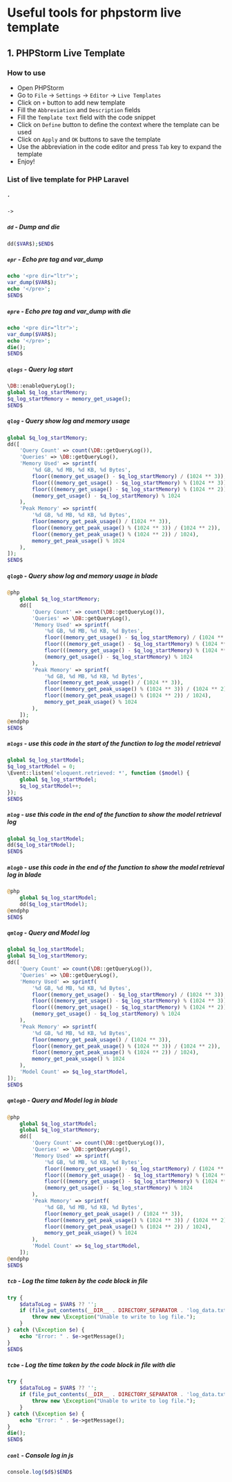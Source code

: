 # Useful tools for phpstorm live template

## 1. PHPStorm Live Template

### How to use
- Open PHPStorm
- Go to `File` -> `Settings` -> `Editor` -> `Live Templates`
- Click on `+` button to add new template
- Fill the `Abbreviation` and `Description` fields
- Fill the `Template text` field with the code snippet
- Click on `Define` button to define the context where the template can be used
- Click on `Apply` and `OK` buttons to save the template
- Use the abbreviation in the code editor and press `Tab` key to expand the template
- Enjoy!

### List of live template for PHP Laravel

##### `.`

```php
->
```

##### `dd` - Dump and die

```php
dd($VAR$);$END$
```

##### `epr` - Echo pre tag and var_dump

```php
echo '<pre dir="ltr">';
var_dump($VAR$);
echo '</pre>';
$END$
```

##### `epre` - Echo pre tag and var_dump with die

```php
echo '<pre dir="ltr">';
var_dump($VAR$);
echo '</pre>';
die();
$END$
```

##### `qlogs` - Query log start

```php
\DB::enableQueryLog();
global $q_log_startMemory;
$q_log_startMemory = memory_get_usage();
$END$
```

##### `qlog` - Query show log and memory usage

```php
global $q_log_startMemory;
dd([
    'Query Count' => count(\DB::getQueryLog()),
    'Queries' => \DB::getQueryLog(),
    'Memory Used' => sprintf(
        '%d GB, %d MB, %d KB, %d Bytes',
        floor((memory_get_usage() - $q_log_startMemory) / (1024 ** 3)),
        floor(((memory_get_usage() - $q_log_startMemory) % (1024 ** 3)) / (1024 ** 2)),
        floor(((memory_get_usage() - $q_log_startMemory) % (1024 ** 2)) / 1024),
        (memory_get_usage() - $q_log_startMemory) % 1024
    ),
    'Peak Memory' => sprintf(
        '%d GB, %d MB, %d KB, %d Bytes',
        floor(memory_get_peak_usage() / (1024 ** 3)),
        floor((memory_get_peak_usage() % (1024 ** 3)) / (1024 ** 2)),
        floor((memory_get_peak_usage() % (1024 ** 2)) / 1024),
        memory_get_peak_usage() % 1024
    ),
]);
$END$
```

##### `qlogb` - Query show log and memory usage in blade

```php
@php
    global $q_log_startMemory;
    dd([
        'Query Count' => count(\DB::getQueryLog()),
        'Queries' => \DB::getQueryLog(),
        'Memory Used' => sprintf(
            '%d GB, %d MB, %d KB, %d Bytes',
            floor((memory_get_usage() - $q_log_startMemory) / (1024 ** 3)),
            floor(((memory_get_usage() - $q_log_startMemory) % (1024 ** 3)) / (1024 ** 2)),
            floor(((memory_get_usage() - $q_log_startMemory) % (1024 ** 2)) / 1024),
            (memory_get_usage() - $q_log_startMemory) % 1024
        ),
        'Peak Memory' => sprintf(
            '%d GB, %d MB, %d KB, %d Bytes',
            floor(memory_get_peak_usage() / (1024 ** 3)),
            floor((memory_get_peak_usage() % (1024 ** 3)) / (1024 ** 2)),
            floor((memory_get_peak_usage() % (1024 ** 2)) / 1024),
            memory_get_peak_usage() % 1024
        ),
    ]);
@endphp
$END$
```

##### `mlogs` - use this code in the start of the function to log the model retrieval

```php
global $q_log_startModel;
$q_log_startModel = 0;
\Event::listen('eloquent.retrieved: *', function ($model) {
    global $q_log_startModel;
    $q_log_startModel++;
});
$END$
```

##### `mlog` - use this code in the end of the function to show the model retrieval log

```php
global $q_log_startModel;
dd($q_log_startModel);
$END$
```

##### `mlogb` - use this code in the end of the function to show the model retrieval log in blade

```php
@php
    global $q_log_startModel;
    dd($q_log_startModel);
@endphp
$END$
```

##### `qmlog` - Query and Model log

```php
global $q_log_startModel;
global $q_log_startMemory;
dd([
    'Query Count' => count(\DB::getQueryLog()),
    'Queries' => \DB::getQueryLog(),
    'Memory Used' => sprintf(
        '%d GB, %d MB, %d KB, %d Bytes',
        floor((memory_get_usage() - $q_log_startMemory) / (1024 ** 3)),
        floor(((memory_get_usage() - $q_log_startMemory) % (1024 ** 3)) / (1024 ** 2)),
        floor(((memory_get_usage() - $q_log_startMemory) % (1024 ** 2)) / 1024),
        (memory_get_usage() - $q_log_startMemory) % 1024
    ),
    'Peak Memory' => sprintf(
        '%d GB, %d MB, %d KB, %d Bytes',
        floor(memory_get_peak_usage() / (1024 ** 3)),
        floor((memory_get_peak_usage() % (1024 ** 3)) / (1024 ** 2)),
        floor((memory_get_peak_usage() % (1024 ** 2)) / 1024),
        memory_get_peak_usage() % 1024
    ),
    'Model Count' => $q_log_startModel,
]);
$END$
```

##### `qmlogb` - Query and Model log in blade

```php
@php
    global $q_log_startModel;
    global $q_log_startMemory;
    dd([
        'Query Count' => count(\DB::getQueryLog()),
        'Queries' => \DB::getQueryLog(),
        'Memory Used' => sprintf(
            '%d GB, %d MB, %d KB, %d Bytes',
            floor((memory_get_usage() - $q_log_startMemory) / (1024 ** 3)),
            floor(((memory_get_usage() - $q_log_startMemory) % (1024 ** 3)) / (1024 ** 2)),
            floor(((memory_get_usage() - $q_log_startMemory) % (1024 ** 2)) / 1024),
            (memory_get_usage() - $q_log_startMemory) % 1024
        ),
        'Peak Memory' => sprintf(
            '%d GB, %d MB, %d KB, %d Bytes',
            floor(memory_get_peak_usage() / (1024 ** 3)),
            floor((memory_get_peak_usage() % (1024 ** 3)) / (1024 ** 2)),
            floor((memory_get_peak_usage() % (1024 ** 2)) / 1024),
            memory_get_peak_usage() % 1024
        ),
        'Model Count' => $q_log_startModel,
    ]);
@endphp
$END$
```

##### `tcb` - Log the time taken by the code block in file

```php
try {
    $dataToLog = $VAR$ ?? '';
    if (file_put_contents(__DIR__ . DIRECTORY_SEPARATOR . 'log_data.txt', "[" . date('Y-m-d H:i:s') . "] -> " . var_export($dataToLog, true) . PHP_EOL, FILE_APPEND) === false) {
        throw new \Exception("Unable to write to log file.");
    }
} catch (\Exception $e) {
    echo "Error: " . $e->getMessage();
}
$END$
```

##### `tcbe` - Log the time taken by the code block in file with die

```php
try {
    $dataToLog = $VAR$ ?? '';
    if (file_put_contents(__DIR__ . DIRECTORY_SEPARATOR . 'log_data.txt', "[" . date('Y-m-d H:i:s') . "] -> " . var_export($dataToLog, true) . PHP_EOL, FILE_APPEND) === false) {
        throw new \Exception("Unable to write to log file.");
    }
} catch (\Exception $e) {
    echo "Error: " . $e->getMessage();
}
die();
$END$
```

##### `conl` - Console log in js

```php
console.log($d$)$END$
```